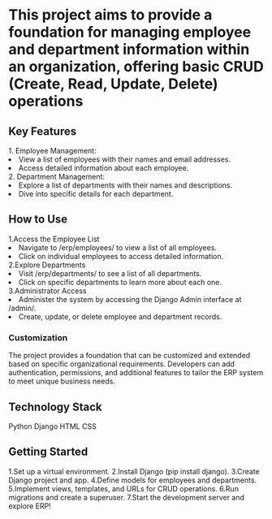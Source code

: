 <h1> This project aims to provide a foundation for managing employee and department information within an organization, offering basic CRUD (Create, Read, Update, Delete) operations</h1>

<h2>Key Features</h2>
1. Employee Management:
<li>View a list of employees with their names and email addresses.</li>
<li>Access detailed information about each employee.</li>
2. Department Management:
<li>Explore a list of departments with their names and descriptions.</li>
<li>Dive into specific details for each department.</li>

<h2>How to Use</h2>
1.Access the Employee List
<li>Navigate to /erp/employees/ to view a list of all employees.</li>
<li>Click on individual employees to access detailed information.</li>
2.Explore Departments
<li>Visit /erp/departments/ to see a list of all departments.</li>
<li>Click on specific departments to learn more about each one.</li>
3.Administrator Access
<li>Administer the system by accessing the Django Admin interface at /admin/.</li>
<li>Create, update, or delete employee and department records.</li>

<h3>Customization</h3>
The project provides a foundation that can be customized and extended based on specific organizational requirements. 
Developers can add authentication, permissions, and additional features to tailor the ERP system to meet unique business needs.

<h2>Technology Stack</h2>
Python
Django
HTML
CSS

<h2>Getting Started</h2>
1.Set up a virtual environment.
2.Install Django (pip install django).
3.Create Django project and app.
4.Define models for employees and departments.
5.Implement views, templates, and URLs for CRUD operations.
6.Run migrations and create a superuser.
7.Start the development server and explore ERP!
